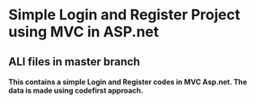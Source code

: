 # Simple Login and Register Project using MVC in ASP.net
## ALl files in master branch 
#### This contains a simple Login and Register codes in MVC Asp.net. The data is made using codefirst approach. 

